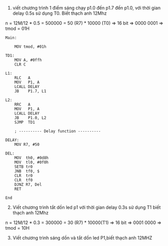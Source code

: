 1. viết chương trình 1 điểm sáng chạy p1.0 đến p1.7 đến p1.0, với thời gian delay 0.5s sử dụng T0. Biết thạch anh 12Mhz

n = 12M/12 * 0.5 = 500000 = 50 (R7) * 10000 (T0)
 => 16 bit => 0000 0001 => tmod = 01H

```assembly
Main:

    MOV tmod, #01h

TD1:
	MOV A, #0ffh
	CLR C

L1:
	RLC   A
	MOV   P1, A
	LCALL DELAY
	JB    P1.7, L1

L2:
	RRC   A
	MOV   P1, A
	LCALL DELAY
	JB    P1.0, L2
	SJMP  TD1

	; ---------- Delay function ----------

DELAY:
	MOV R7, #50

DEL:
	MOV  th0, #0d8h
	MOV  tl0, #0f0h
	SETB tr0
	JNB  tf0, $
	CLR  tr0
	CLR  tf0
	DJNZ R7, Del
	RET

End
```

2. Viết chương trình tắt dồn led p1 với thời gian delay 0.3s sử dụng T1 biết thạch anh 12Mhz

n = 12M/12 * 0.3 = 300000 = 30 (R7) * 10000(T1)
 => 16 bit => 0001 0000 => tmod = 10H

3. Viết chương trình sáng dồn và tắt dồn led P1,biết thạch anh 12MHZ

